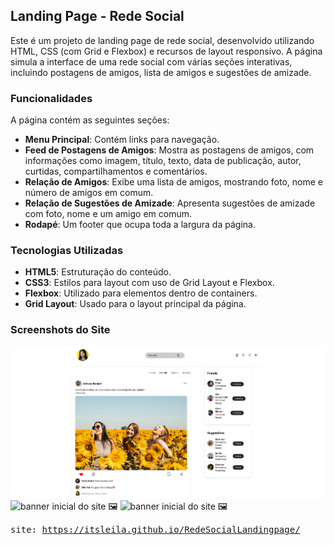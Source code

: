 ## Landing Page - Rede Social

Este é um projeto de landing page de rede social, desenvolvido utilizando HTML, CSS (com Grid e Flexbox) e recursos de layout responsivo. A página simula a interface de uma rede social com várias seções interativas, incluindo postagens de amigos, lista de amigos e sugestões de amizade.

### Funcionalidades

A página contém as seguintes seções:

- **Menu Principal**: Contém links para navegação.
- **Feed de Postagens de Amigos**: Mostra as postagens de amigos, com informações como imagem, título, texto, data de publicação, autor, curtidas, compartilhamentos e comentários.
- **Relação de Amigos**: Exibe uma lista de amigos, mostrando foto, nome e número de amigos em comum.
- **Relação de Sugestões de Amizade**: Apresenta sugestões de amizade com foto, nome e um amigo em comum.
- **Rodapé**: Um footer que ocupa toda a largura da página.

### Tecnologias Utilizadas

- **HTML5**: Estruturação do conteúdo.
- **CSS3**: Estilos para layout com uso de Grid Layout e Flexbox.
- **Flexbox**: Utilizado para elementos dentro de containers.
- **Grid Layout**: Usado para o layout principal da página.

### Screenshots do Site

![banner inicial do site 🖼️](img/foto_site_desktop.png)
![banner inicial do site 🖼️](img/foto_site_mobile1.png)
![banner inicial do site 🖼️](img/foto_site_mobile2.png)

<samp> site: https://itsleila.github.io/RedeSocialLandingpage/ </samp>

